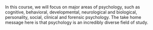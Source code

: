 In this course, we will focus on major areas of psychology, such as cognitive,
behavioral, developmental, neurological and biological, personality, social,
clinical and forensic psychology. The take home message here is that psychology
is an incredibly diverse field of study.
